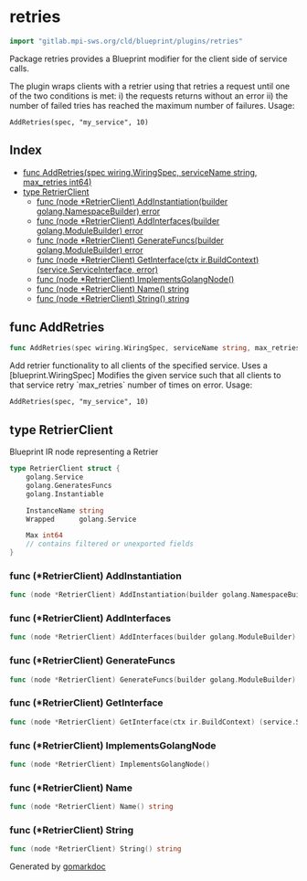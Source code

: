 <!-- Code generated by gomarkdoc. DO NOT EDIT -->

# retries

```go
import "gitlab.mpi-sws.org/cld/blueprint/plugins/retries"
```

Package retries provides a Blueprint modifier for the client side of service calls.

The plugin wraps clients with a retrier using that retries a request until one of the two conditions is met: i\) the requests returns without an error ii\) the number of failed tries has reached the maximum number of failures. Usage:

```
AddRetries(spec, "my_service", 10)
```

## Index

- [func AddRetries\(spec wiring.WiringSpec, serviceName string, max\_retries int64\)](<#AddRetries>)
- [type RetrierClient](<#RetrierClient>)
  - [func \(node \*RetrierClient\) AddInstantiation\(builder golang.NamespaceBuilder\) error](<#RetrierClient.AddInstantiation>)
  - [func \(node \*RetrierClient\) AddInterfaces\(builder golang.ModuleBuilder\) error](<#RetrierClient.AddInterfaces>)
  - [func \(node \*RetrierClient\) GenerateFuncs\(builder golang.ModuleBuilder\) error](<#RetrierClient.GenerateFuncs>)
  - [func \(node \*RetrierClient\) GetInterface\(ctx ir.BuildContext\) \(service.ServiceInterface, error\)](<#RetrierClient.GetInterface>)
  - [func \(node \*RetrierClient\) ImplementsGolangNode\(\)](<#RetrierClient.ImplementsGolangNode>)
  - [func \(node \*RetrierClient\) Name\(\) string](<#RetrierClient.Name>)
  - [func \(node \*RetrierClient\) String\(\) string](<#RetrierClient.String>)


<a name="AddRetries"></a>
## func AddRetries

```go
func AddRetries(spec wiring.WiringSpec, serviceName string, max_retries int64)
```

Add retrier functionality to all clients of the specified service. Uses a \[blueprint.WiringSpec\] Modifies the given service such that all clients to that service retry \`max\_retries\` number of times on error. Usage:

```
AddRetries(spec, "my_service", 10)
```

<a name="RetrierClient"></a>
## type RetrierClient

Blueprint IR node representing a Retrier

```go
type RetrierClient struct {
    golang.Service
    golang.GeneratesFuncs
    golang.Instantiable

    InstanceName string
    Wrapped      golang.Service

    Max int64
    // contains filtered or unexported fields
}
```

<a name="RetrierClient.AddInstantiation"></a>
### func \(\*RetrierClient\) AddInstantiation

```go
func (node *RetrierClient) AddInstantiation(builder golang.NamespaceBuilder) error
```



<a name="RetrierClient.AddInterfaces"></a>
### func \(\*RetrierClient\) AddInterfaces

```go
func (node *RetrierClient) AddInterfaces(builder golang.ModuleBuilder) error
```



<a name="RetrierClient.GenerateFuncs"></a>
### func \(\*RetrierClient\) GenerateFuncs

```go
func (node *RetrierClient) GenerateFuncs(builder golang.ModuleBuilder) error
```



<a name="RetrierClient.GetInterface"></a>
### func \(\*RetrierClient\) GetInterface

```go
func (node *RetrierClient) GetInterface(ctx ir.BuildContext) (service.ServiceInterface, error)
```



<a name="RetrierClient.ImplementsGolangNode"></a>
### func \(\*RetrierClient\) ImplementsGolangNode

```go
func (node *RetrierClient) ImplementsGolangNode()
```



<a name="RetrierClient.Name"></a>
### func \(\*RetrierClient\) Name

```go
func (node *RetrierClient) Name() string
```



<a name="RetrierClient.String"></a>
### func \(\*RetrierClient\) String

```go
func (node *RetrierClient) String() string
```



Generated by [gomarkdoc](<https://github.com/princjef/gomarkdoc>)
